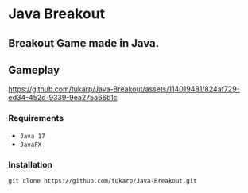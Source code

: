 # Java Breakout

## Breakout Game made in Java.

## Gameplay

https://github.com/tukarp/Java-Breakout/assets/114019481/824af729-ed34-452d-9339-9ea275a66b1c

### Requirements

- ```Java 17```
- ```JavaFX```

### Installation

```
git clone https://github.com/tukarp/Java-Breakout.git
```
